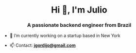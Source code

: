 <h1 align="center">Hi 👋, I'm Julio</h1>
<h3 align="center">A passionate backend engineer from Brazil</h3>

- 🚀 I’m currently working on a startup based in New York

- 📫 Contact: **jgordijo@gmail.com**
